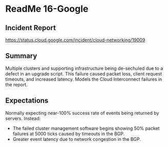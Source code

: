 # ReadMe 16-Google

## Incident Report

https://status.cloud.google.com/incident/cloud-networking/19009

## Summary

Multiple clusters and supporting infrastructure being de-sechuled due to a defect in an upgrade script. This failure caused packet loss, client request timeouts, and increased latency. Models the Cloud Interconnect failures in the report.

## Expectations

Normally expecting near-100% success rate of events being returned by servers. Instead:
* The failed cluster management software begins showing 50% packet failures at 5000 ticks caused by timeouts in the BGP.
* Greater event latency due to network congestion in the BGP.